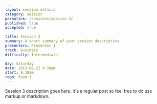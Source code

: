 ```yaml
---
layout: session-details
category: session
permalink: /sessions/session-3/
published: true
accepted: true

title: Session 3
summary: A short summary of your session description.
presenters: Presenter 1
track: Business
difficulty: Intermediate

day: Saturday
date: 2013-06-22 9:30am
start: 9:30am
room: Room 3
---
```


Session 3 description goes here. It's a regular post so feel free to do use markup or markdown.
